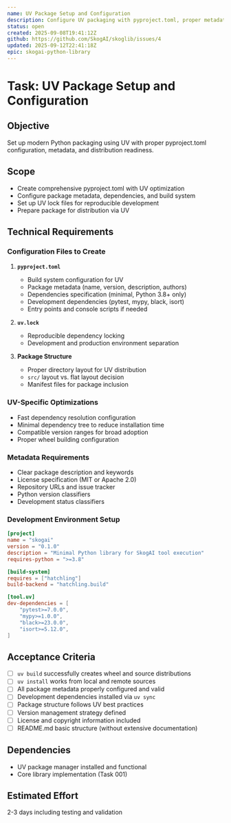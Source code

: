 ```yaml
---
name: UV Package Setup and Configuration
description: Configure UV packaging with pyproject.toml, proper metadata, and modern Python packaging standards
status: open
created: 2025-09-08T19:41:12Z
github: https://github.com/SkogAI/skoglib/issues/4
updated: 2025-09-12T22:41:18Z
epic: skogai-python-library
---
```


# Task: UV Package Setup and Configuration

## Objective

Set up modern Python packaging using UV with proper pyproject.toml configuration, metadata, and distribution readiness.

## Scope

- Create comprehensive pyproject.toml with UV optimization
- Configure package metadata, dependencies, and build system
- Set up UV lock files for reproducible development
- Prepare package for distribution via UV

## Technical Requirements

### Configuration Files to Create

1. **`pyproject.toml`**
   - Build system configuration for UV
   - Package metadata (name, version, description, authors)
   - Dependencies specification (minimal, Python 3.8+ only)
   - Development dependencies (pytest, mypy, black, isort)
   - Entry points and console scripts if needed

2. **`uv.lock`**
   - Reproducible dependency locking
   - Development and production environment separation

3. **Package Structure**
   - Proper directory layout for UV distribution
   - `src/` layout vs. flat layout decision
   - Manifest files for package inclusion

### UV-Specific Optimizations

- Fast dependency resolution configuration
- Minimal dependency tree to reduce installation time
- Compatible version ranges for broad adoption
- Proper wheel building configuration

### Metadata Requirements

- Clear package description and keywords
- License specification (MIT or Apache 2.0)
- Repository URLs and issue tracker
- Python version classifiers
- Development status classifiers

### Development Environment Setup

```toml
[project]
name = "skogai"
version = "0.1.0"
description = "Minimal Python library for SkogAI tool execution"
requires-python = ">=3.8"

[build-system]
requires = ["hatchling"]
build-backend = "hatchling.build"

[tool.uv]
dev-dependencies = [
    "pytest>=7.0.0",
    "mypy>=1.0.0",
    "black>=23.0.0",
    "isort>=5.12.0",
]
```

## Acceptance Criteria

- [ ] `uv build` successfully creates wheel and source distributions
- [ ] `uv install` works from local and remote sources
- [ ] All package metadata properly configured and valid
- [ ] Development dependencies installed via `uv sync`
- [ ] Package structure follows UV best practices
- [ ] Version management strategy defined
- [ ] License and copyright information included
- [ ] README.md basic structure (without extensive documentation)

## Dependencies

- UV package manager installed and functional
- Core library implementation (Task 001)

## Estimated Effort

2-3 days including testing and validation

